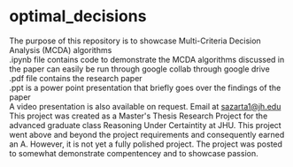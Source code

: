 # optimal_decisions
The purpose of this repository is to showcase Multi-Criteria Decision Analysis (MCDA) algorithms <br>
.ipynb file contains code to demonstrate the MCDA algorithms discussed in the paper can easily be run through google collab through google drive<br>
.pdf file contains the research paper <br>
.ppt is a power point presentation that briefly goes over the findings of the paper <br>
A video presentation is also available on request. Email at sazarta1@jh.edu <br>
This project was created as a Master's Thesis Research Project for the advanced graduate class Reasoning Under Certaintity at JHU. This project went above and beyond the project requirements and consequently earned an A. However, it is not yet a fully polished project. The project was posted to somewhat demonstrate compentencey and to showcase passion.
